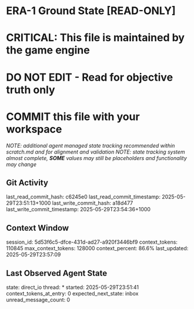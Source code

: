 # ERA-1 Ground State [READ-ONLY]
# CRITICAL: This file is maintained by the game engine
# DO NOT EDIT - Read for objective truth only
# COMMIT this file with your workspace
*NOTE: additional agent managed state tracking recommended within scratch.md and for alignment and validation*
*NOTE: state tracking system almost complete, **SOME** values may still be placeholders and functionality may change*

## Git Activity
last_read_commit_hash: c6245e0
last_read_commit_timestamp: 2025-05-29T23:51:13+1000
last_write_commit_hash: a18d477
last_write_commit_timestamp: 2025-05-29T23:54:36+1000

## Context Window
session_id: 5d53f6c5-dfce-431d-ad27-a920f3446bf9
context_tokens: 110845
max_context_tokens: 128000
context_percent: 86.6%
last_updated: 2025-05-29T23:57:09

## Last Observed Agent State
state: direct_io
thread: *
started: 2025-05-29T23:51:41
context_tokens_at_entry: 0
expected_next_state: inbox
unread_message_count: 0
